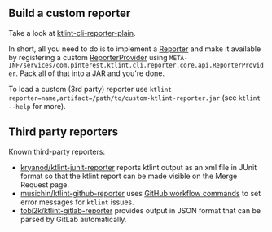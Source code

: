 ## Build a custom reporter
Take a look at [ktlint-cli-reporter-plain](https://github.com/pinterest/ktlint/tree/master/ktlint-cli-reporter-plain).

In short, all you need to do is to implement a
[Reporter](https://github.com/pinterest/ktlint/blob/master/ktlint-core/src/main/kotlin/com/pinterest/ktlint/core/Reporter.kt) and make it available by registering
a custom [ReporterProvider](https://github.com/pinterest/ktlint/blob/master/ktlint-core/src/main/kotlin/com/pinterest/ktlint/core/ReporterProvider.kt) using
`META-INF/services/com.pinterest.ktlint.cli.reporter.core.api.ReporterProvider`. Pack all of that into a JAR and you're done.

To load a custom (3rd party) reporter use `ktlint --reporter=name,artifact=/path/to/custom-ktlint-reporter.jar`
(see `ktlint --help` for more).

## Third party reporters

Known third-party reporters:

* [kryanod/ktlint-junit-reporter](https://github.com/kryanod/ktlint-junit-reporter) reports ktlint output as an xml file in JUnit format so that the ktlint report can be made visible on the Merge Request page.
* [musichin/ktlint-github-reporter](https://github.com/musichin/ktlint-github-reporter) uses [GitHub workflow commands](https://docs.github.com/en/actions/reference/workflow-commands-for-github-actions#setting-an-error-message) to set error messages for `ktlint` issues.
* [tobi2k/ktlint-gitlab-reporter](https://github.com/tobi2k/ktlint-gitlab-reporter) provides output in JSON format that can be parsed by GitLab automatically.
